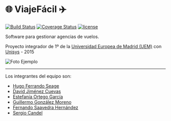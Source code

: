 # :globe_with_meridians: ViajeFácil :airplane:

[![Build Status](https://travis-ci.org/hugo19941994/ViajeFacil.svg?branch=master)](https://travis-ci.org/hugo19941994/ViajeFacil)
[![Coverage Status](https://coveralls.io/repos/github/hugo19941994/ViajeFacil/badge.svg?branch=master)](https://coveralls.io/github/hugo19941994/ViajeFacil?branch=master)
[![license](https://img.shields.io/github/license/hugo19941994/ViajeFacil.svg)](https://github.com/hugo19941994/ViajeFacil/blob/master/LICENSE)

Software para gestionar agencias de vuelos.

Proyecto integrador de 1º de la [Universidad Europea de Madrid (UEM)](http://madrid.universidadeuropea.es/) con [Unisys](http://www.unisys.es/) - 2015

![Foto Ejemplo](config/Foto1.png "Logo Title Text 1")

---

Los integrantes del equipo son:
* [Hugo Ferrando Seage](https://www.hugofs.com)
* [David Jiménez Cuevas](https://github.com/jimecu12)
* [Estefanía Ortego García](https://github.com/Estefania1007)
* [Guillermo González Moreno](https://github.com/guilleglezmo)
* [Fernando Saavedra Hernández](https://github.com/FeR12J)
* [Sergio Candel](https://github.com/SergioCandel)
